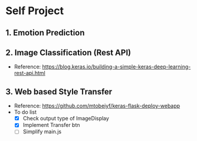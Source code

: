 # Self Project

## 1. Emotion Prediction



## 2. Image Classification (Rest API)
- Reference: https://blog.keras.io/building-a-simple-keras-deep-learning-rest-api.html


## 3. Web based Style Transfer 
- Reference: https://github.com/mtobeiyf/keras-flask-deploy-webapp
- To do list
    - [x] Check output type of ImageDisplay 
    - [x] Implement Transfer btn
    - [ ] Simplify main.js 